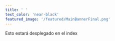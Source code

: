```yaml
---
title: ' '
text_color: 'near-black'
featured_image: '/featured/MainBannerFinal.png'
---
```


Esto estará desplegado en el index